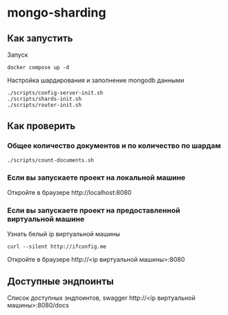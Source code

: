 # mongo-sharding

## Как запустить

Запуск

```shell
docker compose up -d
```

Настройка шардирования и заполнение mongodb данными

```shell
./scripts/config-server-init.sh
./scripts/shards-init.sh
./scripts/router-init.sh
```

## Как проверить

### Общее количество документов и по количество по шардам

```shell
./scripts/count-documents.sh
```

### Если вы запускаете проект на локальной машине

Откройте в браузере http://localhost:8080

### Если вы запускаете проект на предоставленной виртуальной машине

Узнать белый ip виртуальной машины

```shell
curl --silent http://ifconfig.me
```

Откройте в браузере http://<ip виртуальной машины>:8080

## Доступные эндпоинты

Список доступных эндпоинтов, swagger http://<ip виртуальной машины>:8080/docs